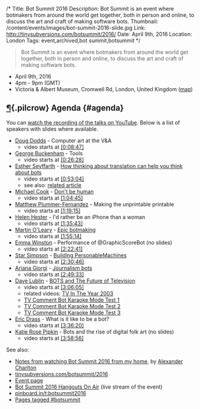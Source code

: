 /*
Title: Bot Summit 2016
Description: Bot Summit is an event where botmakers from around the world get together, both in person and online, to discuss the art and craft of making software bots.
Thumbnail: /content/events/images/bot-summit-2016-slide.jpg
Link: http://tinysubversions.com/botsummit/2016/
Date: April 9th, 2016
Location: London
Tags: event,archived,bot summit,botsummit
*/

> Bot Summit is an event where botmakers from around the world get together, both in person and online, to discuss the art and craft of making software bots.

- April 9th, 2016
- 4pm - 9pm (GMT)
- Victoria & Albert Museum, Cromwell Rd, London, United Kingdom ([map](https://www.google.com/maps/dir/Current+Location/Cromwell+Rd+London+SW7+2RL+United+Kingdom))

## [¶](#agenda){.pilcrow} Agenda {#agenda}

You can [watch the recording of the talks on YouTube](https://www.youtube.com/watch?v=KTPih7D0Jhg). Below is a list of speakers with slides where available.

- [Doug Dodds](https://twitter.com/DoddsDouglas) - Computer art at the V&A
  - video starts at [[0:08:47]](https://www.youtube.com/watch?v=KTPih7D0Jhg&t=8m47s)
- [George Buckenham](https://twitter.com/v21) - Tools
  - video starts at [[0:26:28]](https://www.youtube.com/watch?v=KTPih7D0Jhg&t=26m28s)
- [Esther Seyffarth](https://twitter.com/ojahnn) - [How thinking about translation can help you think about bots](http://enigmabrot.de/botsummit2016/slides/#/)
  - video starts at [[0:53:04]](https://www.youtube.com/watch?v=KTPih7D0Jhg&t=53m04s)
  - see also: [related article](http://enigmabrot.de/botsummit2016/summary/)
- [Michael Cook](https://twitter.com/mtrc) - [Don't be human](http://www.gamesbyangelina.org/botsummit.pdf)
  - video starts at [[1:04:45]](https://www.youtube.com/watch?v=KTPih7D0Jhg&t=1h04m45s)
- [Matthew Plummer-Fernandez](https://twitter.com/M_PF) - Making the unprintable printable
  - video starts at [[1:19:15]](https://www.youtube.com/watch?v=KTPih7D0Jhg&t=1h19m15s)
- [Helen Hester](https://twitter.com/HelenHester) - I'd rather be an iPhone than a woman
  - video starts at [[1:35:43]](https://www.youtube.com/watch?v=KTPih7D0Jhg&t=1h35m43s)
- [Martin O'Leary](https://twitter.com/mewo2) - [Epic botmaking](https://www.dropbox.com/s/dk541hc4u3p8g4f/Bot%20Summit%202016%20-%20Epic%20Botmaking.pdf?dl=0)
  - video starts at [[1:55:14]](https://www.youtube.com/watch?v=KTPih7D0Jhg&t=1h55m14s)
- [Emma Winston](https://twitter.com/deer_ful) - Performance of @GraphicScoreBot (no slides)
  - video starts at [[2:22:41]](https://www.youtube.com/watch?v=KTPih7D0Jhg&t=2h22m41s)
- [Star Simpson](https://twitter.com/starsandrobots) - [Building PersonableMachines](http://cl.ly/feN1)
  - video starts at [[2:30:46]](https://www.youtube.com/watch?v=KTPih7D0Jhg&t=2h30m46s)
- [Ariana Giorgi](https://twitter.com/ArianaNGiorgi) - [Journalism bots](https://docs.google.com/presentation/d/1xh1zrFsK33PX5KapJjLfWfrliSPF3L8gtkx6XJrHhFY/edit#slide=id.p)
  - video starts at [[2:49:33]](https://www.youtube.com/watch?v=KTPih7D0Jhg&t=2h49m33s)
- [Dave Lublin](https://twitter.com/DavidLublin) - [BOTS and The Future of Television](http://cl.ly/3B2A052r2X1s)
  - video starts at [[3:06:05]](https://www.youtube.com/watch?v=KTPih7D0Jhg&t=3h06m05s)
  - related videos: [TV In The Year 2003](https://vimeo.com/101825025)
  - [TV Comment Bot Karaoke Mode Test 1](https://vimeo.com/119030586)
  - [TV Comment Bot Karaoke Mode Test 2](https://vimeo.com/119031354)
  - [TV Comment Bot Karaoke Mode Test 3](https://vimeo.com/119051631)
- [Eric Drass](https://twitter.com/erocdrahs) - What is it like to be a bot?
  - video starts at [[3:36:20]](https://www.youtube.com/watch?v=KTPih7D0Jhg&t=3h36m20s)
- [Katie Rose Pipkin](https://twitter.com/katierosepipkin) - Bots and the rise of digital folk art (no slides)
  - video starts at [[3:58:56]](https://www.youtube.com/watch?v=KTPih7D0Jhg&t=3h58m56s)


See also:
- [Notes from watching Bot Summit 2016 from my home](http://alex-charlton.com/posts/Notes_from_watching_Bot_Summit_2016_from_my_home/), by [Alexander Charlton](https://twitter.com/alexncharlton)
- [tinysubversions.com/botsummit/2016](http://tinysubversions.com/botsummit/2016/)
- [Event page](https://shop.vam.ac.uk/whatson/index/view/id/1980/event/Bot-Summit-2016/dt/2016-04-09/eType/1/free/2)
- [Bot Summit 2016 Hangouts On Air](https://plus.google.com/events/c2nqo1p9t4fmgnm80vc5kv4c49c) (live stream of the event)
- [pinboard.in/t:botsummit2016](https://pinboard.in/t:botsummit2016/)
- [Pages tagged #botsummit](/tag/botsummit)
